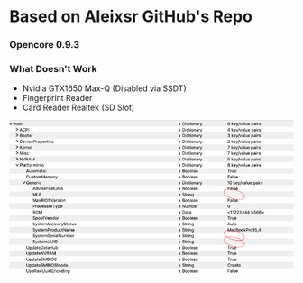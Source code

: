 # Based on Aleixsr GitHub's Repo

### Opencore 0.9.3

### What Doesn't Work

- Nvidia GTX1650 Max-Q (Disabled via SSDT)
- Fingerprint Reader
- Card Reader Realtek (SD Slot)

![Texto Alternativo](./images/Fill%20the%20gaps%20with%20gensmbios%20info.png)
